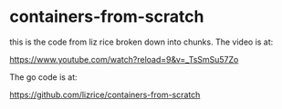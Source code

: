 # containers-from-scratch
this is the code from liz rice broken down into chunks. The video is at:

https://www.youtube.com/watch?reload=9&v=_TsSmSu57Zo

The go code is at:

https://github.com/lizrice/containers-from-scratch
